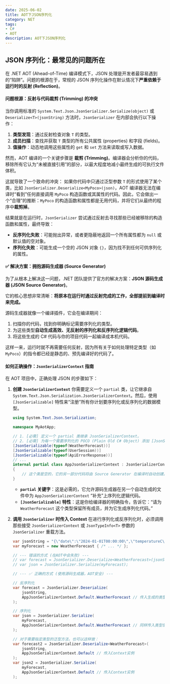 ```yaml
---
date: 2025-06-02
title: AOT下JSON序列化
category: NET
tags:
- C#
- AOT
description: AOT下JSON序列化
---
```



## JSON 序列化：最常见的问题所在

在 .NET AOT (Ahead-of-Time) 编译模式下，JSON 处理是开发者最容易遇到的“陷阱”。问题的根源在于，常规的 JSON 序列化操作在默认情况下**严重依赖于运行时的反射 (Reflection)**。

#### 问题根源：反射与代码裁剪 (Trimming) 的冲突

当你调用标准的 `System.Text.Json.JsonSerializer.Serialize(object)` 或 `Deserialize<T>(jsonString)` 方法时，`JsonSerializer` 在内部会执行以下操作：

1.  **类型发现**：通过反射检查对象 `T` 的类型。
2.  **成员扫描**：查找并获取 `T` 类型的所有公共属性 (properties) 和字段 (fields)。
3.  **值操作**：动态地调用这些属性的 `get` 和 `set` 方法来读取或写入数据。

然而，AOT 编译的一个关键步骤是 **裁剪 (Trimming)**。编译器会分析你的代码，移除所有它认为“未被直接引用”的部分，以最大程度地减小最终生成的可执行文件体积。

这就导致了一个致命的冲突：
如果你代码中只通过泛型参数 `T` 的形式使用了某个类，比如 `JsonSerializer.Deserialize<MyPoco>(json)`，AOT 编译器无法在编译时“看到”任何直接调用 `MyPoco` 构造函数或其属性的代码。因此，它会做出一个“合理”的推断：`MyPoco` 的构造函数和属性都是无用代码，并将它们从最终的程序中**裁剪掉**。

结果就是在运行时，`JsonSerializer` 尝试通过反射去寻找那些已经被移除的构造函数和属性，最终导致：
* **反序列化失败**：可能抛出异常，或者更隐蔽地返回一个所有属性都为 `null` 或默认值的空对象。
* **序列化失败**：可能生成一个空的 JSON 对象 `{}`，因为找不到任何可供序列化的属性。

#### ✅ 解决方案：拥抱源码生成器 (Source Generator)

为了从根本上解决这一问题，.NET 团队提供了官方的解决方案：**JSON 源码生成器 (JSON Source Generator)**。

它的核心思想非常清晰：**将原本在运行时通过反射完成的工作，全部提前到编译时来完成。**

源码生成器就像一个编译插件，它会在编译期间：
1.  扫描你的代码，找到你明确标记需要序列化的类型。
2.  为这些类型**自动生成高效、无反射的序列化和反序列化逻辑代码**。
3.  将这些生成的 C# 代码与你的项目代码一起编译成本机代码。

这样一来，运行时就不再需要任何反射，因为所有关于如何处理特定类型（如 `MyPoco`）的指令都已经是静态的、预先编译好的代码了。

#### 如何正确操作：`JsonSerializerContext` 指南

在 AOT 项目中，正确处理 JSON 的步骤如下：

1.  **创建 `JsonSerializerContext`**
    你需要定义一个 `partial` 类，让它继承自 `System.Text.Json.Serialization.JsonSerializerContext`。然后，使用 `[JsonSerializable]` 特性来“注册”所有你计划要序列化或反序列化的数据模型。

    ```csharp
    using System.Text.Json.Serialization;

    namespace MyAotApp;

    // 1. [必需] 定义一个 partial 类继承 JsonSerializerContext。
    // 2. [必需] 为每一个需要序列化的 POCO (Plain Old C# Object) 添加 [JsonSerializable] 特性。
    [JsonSerializable(typeof(WeatherForecast))]
    [JsonSerializable(typeof(UserSession))]
    [JsonSerializable(typeof(ApiErrorResponse))]
    // ...
    internal partial class AppJsonSerializerContext : JsonSerializerContext
    {
        // 这个类是空的，它的另一部分代码将由 Source Generator 在编译时自动创建。
    }
    ```
    * **`partial` 关键字**：这是必需的，它允许源码生成器在另一个自动生成的文件中为 `AppJsonSerializerContext` “补充”上序列化逻辑代码。
    * **`[JsonSerializable]` 特性**：这是你给编译器的明确指令，告诉它：“请为 `WeatherForecast` 这个类型保留所有成员，并为它生成序列化代码。”

2.  **调用 `JsonSerializer` 时传入 Context**
    在进行序列化或反序列化时，必须调用那些接受 `JsonSerializerContext` 或 `JsonTypeInfo<T>` 参数的 `JsonSerializer` 重载方法。

    ```csharp
    var jsonString = "{\"date\":\"2024-01-01T00:00:00\",\"temperatureC\":25}";
    var myForecast = new WeatherForecast { /* ... */ };

    // --- 错误的方式 (在AOT中会失败) ---
    // var forecast = JsonSerializer.Deserialize<WeatherForecast>(jsonString);
    // var json = JsonSerializer.Serialize(myForecast);

    // --- ✅ 正确的方式 (使用源码生成器，AOT安全) ---

    // 反序列化
    var forecast = JsonSerializer.Deserialize(
        jsonString,
        AppJsonSerializerContext.Default.WeatherForecast // 传入生成的类型信息
    );

    // 序列化
    var json = JsonSerializer.Serialize(
        myForecast,
        AppJsonSerializerContext.Default.WeatherForecast // 同样传入类型信息
    );

    // 对于需要指定类型的泛型方法，也可以这样做：
    var forecast2 = JsonSerializer.Deserialize<WeatherForecast>(
        jsonString,
        AppJsonSerializerContext.Default // 传入Context实例
    );
    var json2 = JsonSerializer.Serialize(
        myForecast,
        AppJsonSerializerContext.Default // 传入Context实例
    );
    ```
